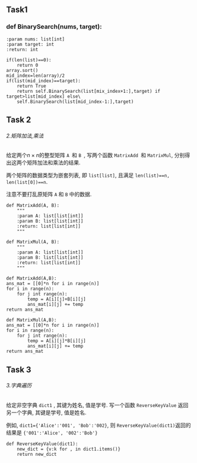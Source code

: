 ## Task1
### def BinarySearch(nums, target):
    :param nums: list[int]
    :param target: int
    :return: int
```
if(len(list)==0):
	return 0
array.sort()
mid_index=len(array)/2
if(list(mid_index)==target):
	return True
	return self.BinarySearch(list[mix_index+1:],target) if target>list[mid_index] else\
	self.BinarySearch(list[mid_index-1:],target)
```
## Task 2
###### 2.矩阵加法,乘法

给定两个$n\times n$的整型矩阵 `A `和 `B `, 写两个函数 `MatrixAdd `和 `MatrixMul`, 分别得出这两个矩阵加法和乘法的结果.

两个矩阵的数据类型为嵌套列表, 即 `list[list]`, 且满足 `len(list)==n, len(list[0])==n`.

注意不要打乱原矩阵 `A` 和 `B` 中的数据.

```
def MatrixAdd(A, B):
    """
    :param A: list[list[int]]
    :param B: list[list[int]]
    :return: list[list[int]]
    """

def MatrixMul(A, B):
    """
    :param A: list[list[int]]
    :param B: list[list[int]]
    :return: list[list[int]]
    """
```
```
def MatrixAdd(A,B):
ans_mat = [[0]*n for i in range(n)] 
for i in range(n):
	for j int range(n):
		temp = A[i][j]+B[i][j]
		ans_mat[i][j] += temp
return ans_mat	
```
```
def MatrixMul(A,B):
ans_mat = [[0]*n for i in range(n)] 
for i in range(n):
	for j int range(n):
		temp = A[i][j]*B[i][j]
		ans_mat[i][j] += temp
return ans_mat	
```
## Task 3
###### 3.字典遍历

给定非空字典 `dict1` , 其键为姓名, 值是学号. 写一个函数 `ReverseKeyValue` 返回另一个字典, 其键是学号, 值是姓名.

例如, `dict1={'Alice':'001', 'Bob':'002}`, 则 `ReverseKeyValue(dict1)`返回的结果是 `{'001':'Alice', '002':'Bob'}`

```
def ReverseKeyValue(dict1):
    new_dict = {v:k for , in dict1.items()}
    return new_dict